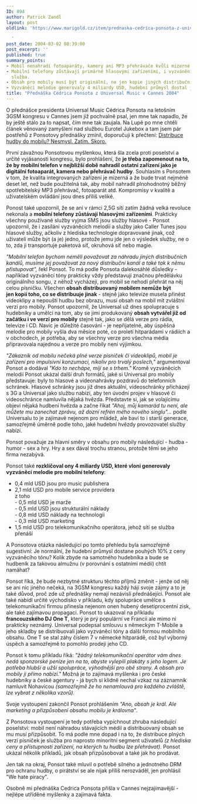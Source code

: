 ```yaml
---
ID: 894
author: Patrick Zandl
layout: post
oldlink: 'https://www.marigold.cz/item/prednaska-cedrica-ponsota-z-universal-music-v-cannes-2004

  '
post_date: 2004-03-02 08:39:00
post_excerpt: ''
published: true
summary_points:
- Mobil nenahradí fotoaparáty, kamery ani MP3 přehrávače kvůli mizerné kvalitě.
- Mobilní telefony zůstávají primárně hlasovými zařízeními, i vyzvánění je hlasová
  služba.
- Obsah pro mobily musí být originální, ne jen kopie jiných distribučních kanálů.
- Vyzváněcí melodie generovaly 4 miliardy USD, hudební průmysl dostal jen 10%.
title: "Přednáška Cédrica Ponsota z Universal Music v Cannes 2004"
---
```


<p>
O přednášce presidenta Universal Music Cédrica Ponsota na letošním 3GSM kongresu v Cannes jsem již pochvalně psal, jen mne tak napadlo, že by ještě stálo za to napsat, čím mne tak zaujala. Na Lupě po mne chtěli článek věnovaný zamyšlení nad službou Eurotel Jukebox a tam jsem pár postřehů z Ponsotovy přednášky zmínil, doporučuji k přečtení: <A href="http://www.lupa.cz/clanek.php3?show=3252" target=_blank>Distribuce hudby do mobilu? Nesmysl. Zatím. Skoro.</A></p>

<p>
První závažnou Ponsotovou myšlenkou, která šla zcela proti poselství a určité vyjásanosti kongresu, bylo prohlášení, že <STRONG>je třeba zapomenout na to, že by mobilní telefon v nejbližší době nahradil ostatní zařízení jako je digitální fotoaparát, kamera nebo přehrávač hudby</STRONG>. Souhlasím s Ponsotem v tom, že kvalita integrovaných zařízení je mizerná a že bude trvat nejméně deset let, než bude použitelná tak, aby mobil nahradil plnohodnotný běžný spotřebitelský MP3 přehrávač, fotoaparát atd. Kompromisy v kvalitě a uživatelském ovládání jsou dnes příliš veliké. </p>

<p>
Ponost také upozornil, že se ani v rámci 2,5G sítí zatím žádná velká revoluce nekonala a <STRONG>mobilní telefony zůstávají hlasovými zařízeními</STRONG>. Prakticky všechny používané služby vyjma SMS jsou služby hlasové - Ponsot upozornil, že i zasílání vyzváněcích melodií a služby jako Caller Tunes jsou hlasové služby, ačkoliv z hlediska technologie dopravované jinak, což uživateli může být (a je) jedno, protože jemu jde jen o výsledek služby, ne o to, zda ji transportuje paketová síť, okruhová síť nebo magie. </p>

<p>
<EM>"Mobilní telefon bychom neměli považovat za náhradu jiných distribučních kanálů, musíme jej považovat za nový distribuční kanál a také tak k němu přistupovat",</EM> řekl Ponsot. To má podle Ponsota dalekosáhlé důsledky - například vyzváněcí tóny prakticky vždy představují značnou předělávku originálního songu, z něhož vycházejí, pro mobil se nehodí přehrát na něj celou písničku. Všechen <STRONG>obsah distribuovaný mobilem nemůže být jen&#160;kopií toho, co se distribuuje jinak</STRONG> - stejně jako televize musela přinést videoklipy a nepouští hudbu bez obrazu, musí obsah na mobil mít zvláštní verzi pro mobily. Ponsot upozornil, že Universal už dnes spolupracuje s hudebníky a umělci na tom, aby se jimi produkovaný <STRONG>obsah vytvářel již od začátku i ve verzi pro mobily</STRONG> stejně tak, jako se dělá verze pro rádia, televize i CD. Navíc je důležité časování - je nepřijatelné, aby úspěšná melodie pro mobily vyšla dva měsíce poté, co proletí hitparádami v rádiích a v obchodech, je potřeba, aby se všechny verze pro všechna média připravovala najednou a verze pro mobily není výjimkou. </p>

<p>
<EM>"Zákazník od mobilu nečeká plné verze písniček či videoklipů, mobil je zařízení pro impulsivní konzumaci, nikoliv pro trvalý poslech,"</EM> argumentoval Ponsot a dodával <EM>"Kdo to nechápe, míjí se s trhem."</EM> Kromě vyzváněcích melodií Ponsot ukázal další druh formátů, jaké si Universal pro mobily představuje: byly to hlasové a videonahrávky pozdravů do telefonních schránek. Hlasové schránky jsou již dnes aktuální, videoschránky přicházejí s 3G a Universal jako službu nabízí, aby ten úvodní projev v hlasové či videoschránce namluvila nějaká hvězda. Představte si, jak se volajícímu objeví nějaká hudbení hvězda a začne říkat <EM>"Ahoj, můj kamarád tu není, ale můžete mu zanechat zprávu, až dozní refrén mého nového singlu"...</EM> podle Universalu to je zajímavé nejenom pro mládež, ale baví to i starší generace, samozřejmě úměrně podle toho, jaké hudební hvězdy provozovatel služby nabízí.</p>

<p>
Ponsot považuje za hlavní směry v obsahu pro mobily následující - hudba - humor - sex a hry. Hry a sex dával trochu stranou, protože těmi se jeho firma nezabývá. </p>

<p>
Ponsot také <STRONG>rozklíčoval ony 4 miliardy USD, které vloni generovaly vyzváněcí melodie pro mobilní telefony</STRONG>:</p>

<UL>
<LI>0,4 mld USD jsou pro music publishera</LI>
<LI>2,1 mld USD pro mobile service providera<BR>z toho <BR>- 0,5 mld USD je marže<BR>- 0,5 mld USD jsou strukturální náklady<BR>- 0,8 mld USD náklady na technologii<BR>- 0,3 mld USD marketing</LI>
<LI>1,5 mld USD pro telekomunikačního operátora, jehož sítí se služba přenáší</LI></UL>
<p>
A Ponsotova otázka následující po tomto přehledu byla samozřejmě sugestivní: Je normální, že hudební průmysl dostane pouhých 10% z ceny vyzváněcího tónu? Kolik zbyde na samotného hudebníka a bude se hudbeník za takovou almužnu (v porovnání s ostatními médii) chtít namáhat?</p>

<p>
Ponsot říká, že bude nezbytné strukturu těchto příjmů změnit - jenže od něj se ani nic jiného nečeká, na 3GSM kongresu každý hájí svoje zájmy a to je také důvod, proč zde už přednášky nemají nezávislí přednášející. Ponsot ale také nabídl určité východisko v příkladu, kdy spolupráce umělce s telekomunikační firmou přinesla nejenom onen hubený desetiprocentní zisk, ale také zajímavou propagaci. Ponsot to ukazoval na příkladu <STRONG>francouzského DJ One T</STRONG>, který je prý populární ve Francii ale mimo ni prakticky neznámý. Universal podepsal smlouvu s německým T-Mobile a jeho skladby se distribuovali jako vyzváněcí tóny a další formou mobilního obsahu. One T se stal záhy číslem 7 v německé hitparádě, což byl výborný úspěch a samozřejmě to pomohlo prodeji jeho CD. </p>

<p>
Ponsot k tomu příkladu říká: <EM>"žádný telekomunikační operátor vám dnes nedá sponzorské peníze jen na to, abyste vylepili plakáty s jeho logem. Je potřeba hlubší a užší spolupráce, výhodnější pro obě strany. A obsah pro mobily ji přímo nabízí." </EM>Možná je to zajímavá myšlenka i pro české hudebníky a české agentury - já bych si klidně nechal vzkaz na záznamník namluvit Nohavicou <EM>(samozřejmě že ho nenamlouvá pro každého zvláště, lze vybrat z několika vzorů).</EM></p>

<p>
Svoje vystoupení zakončil Ponsot prohlášením <EM>"Ano, obsah je král. Ale marketing a přizpůsobení obsahu mobilu je královna"</EM>.</p>

<p>
Z Ponsotova vystoupení je tedy potřeba vypíchnout zhruba následující poselství: mobil není náhradou stávajících médií a distribuovaný obsah se mu musí přizpůsobit. To má podle mne dopad i na to, že distribuce plných verzí písniček je služba pro naprosto minoritní segment uživatelů <EM>(z hlediska ceny a přístupnosti zařízení, na kterých tu hudbu lze přehrávat).</EM> Ponsot ukázal několik příkladů, jak obsah přizpůsobovat a také jak ho prodávat. </p>

<p>
Jen tak na okraj, Ponsot také mluvil o potřebě silného a jednotného DRM pro ochranu hudby, o pirátství se ale nijak příliš nerozváděl, jen prohlásil "We hate piracy".</p>

<p>
Osobně mi přednáška Cedrica Ponsota přišla v Cannes nejzajímavější - nejlépe utříděné myšlenky a zajímavá fakta. </p>